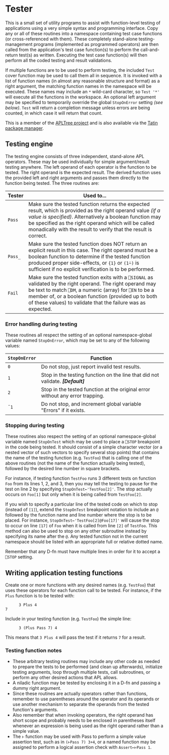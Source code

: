 # Tester

This is a small set of utility programs to assist with function-level testing of applications using a very simple syntax and programming interface.  Copy any or all of these routines into a namespace containing test case functions (or cross-referenced with them).  These completely stand-alone testing-management programs (implemented as programmed operators) are then called from the application's test case function(s) to perform the call-and-return test(s) as written.  Executing the test case function(s) will then perform all the coded testing and result validations.

If multiple functions are to be used to perform testing, the included `Test` cover function may be used to call them all in sequence.  It is invoked with a list of function names (in almost any reasonable structure and format) as a right argument, the matching function names in the namespace will be executed.  These names may include an `*` wild-card character, so `Test '*'` will execute all the functions in the workspace.  An optional left argument may be specified to temporarily override the global `StopOnError` setting _(see below)_.  `Test` will return a completion message unless errors are being counted, in which case it will return that count.

This is a member of the [APLTree project](https://github.com/aplteam/apltree) and is also available via the [Tatin package manager](https://github.com/aplteam/Tatin).

## Testing engine

The testing engine consists of three independent, stand-alone APL operators.  These may be used individually for simple argument/result testing anywhere.  The left operand of each operator is the function to be tested.  The right operand is the expected result.  The derived function uses the provided left and right arguments and passes them directly to the function being tested.  The three routines are:

Tester | Used to...
------ | ----------
`Pass` | Make sure the tested function returns the expected result, which is provided as the right operand value _(if a value is specified)_.  Alternatively a boolean function may be specified as the right operand which will be called monadically with the result to verify that the result is correct.
`Pass_` | Make sure the tested function does NOT return an explicit result in this case.  The right operand must be a boolean function to determine if the tested function produced proper side-effects, or `{1}` or `(1⍨)` is sufficient if no explicit verification is to be performed.
`Fail` | Make sure the tested function exits with a `⎕SIGNAL` as validated by the right operand.  The right operand may be text to match `⎕DM`, a numeric (array) for `⎕EN` to be a member of, or a boolean function (provided up to both of these values) to validate that the failure was as expected.

### Error handling during testing

These routines all respect the setting of an optional namespace-global variable named `StopOnError`, which may be set to any of the following values:

`StopOnError` | Function
---- | ----------
`0` | Do not stop, just report invalid test results.
`1` | Stop in the testing function on the line that did not validate. **_\[Default\]_**
`2` | Stop in the tested function at the original error without any error trapping.
`¯1` | Do not stop, and increment global variable "Errors" if it exists.

### Stopping during testing

These routines also respect the setting of an optional namespace-global variable named `StopOnTest` which may be used to place a `⎕STOP` breakpoint in the code being tested.  It should consist of a simple character vector (or a nested vector of such vectors to specify several stop points) that contains the name of the testing function (e.g. `TestFoo`) that is calling one of the above routines (not the name of the function actually being tested), followed by the desired line number in square brackets.

For instance, if testing function `TestFoo` runs 3 different tests on function `Foo` from its lines 1, 2, and 3, then you may tell the testing to pause for the test on line 2 by specifying `StopOnTest←'TestFoo[2]'`.  The stop actually occurs on `Foo[1]` but only when it is being called from `TestFoo[2]`.

If you wish to specify a particular line of the tested code on which to stop (instead of `[1]`), extend the `StopOnTest` breakpoint notation to include an `@` followed by the function name and line number where the stop is to be placed.  For instance, `StopOnTest←'TestFoo[2]@Foo[17]'` will cause the stop to occur on line `[17]` of `Foo` when it is called from line `[2]` of `TestFoo`.  This method can also be used to stop on any other subroutine instead by specifying its name after the `@`.  Any tested function not in the current namespace should be listed with an appropriate full or relative dotted name.

Remember that any D-fn must have multiple lines in order for it to accept a `⎕STOP` setting.

## Writing application testing functions
Create one or more functions with any desired names (e.g. `TestFoo`) that uses these operators for each function call to be tested.  For instance, if the `Plus` function is to be tested with:
```
      3 Plus 4
7
```
Include in your testing function (e.g. `TestFoo`) the simple line:
```
      3 (Plus Pass 7) 4
```
This means that `3 Plus 4` will pass the test if it returns `7` for a result.

### Testing function notes
* These arbitrary testing routines may include any other code as needed to prepare the tests to be performed (and clean up afterwards), initialize testing arguments, loop through multiple tests, call subroutines, or perform any other desired actions that APL allows.
* A niladic function may be tested by enclosing it in a D-fn and passing a dummy right argument.
* Since these routines are actually operators rather than functions, remember to use parentheses around the operator and its operands or use another mechanism to separate the operands from the tested function's arguments.
* Also remember that when invoking operators, the right operand has short scope and probably needs to be enclosed in parentheses itself whenever an expression is being used as the right operand rather than a simple value.
* The `⊢` function may be used with Pass to perform a simple value assertion test, such as in `(⊢Pass 7) 3+4`, or a named function may be assigned to perform a logical assertion check with `Assert←⊢Pass 1`.
